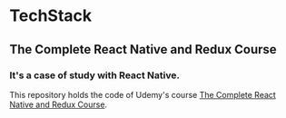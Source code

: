 # TechStack

## The Complete React Native and Redux Course

### It's a case of study with React Native.

This repository holds the code of Udemy's course [The Complete React Native and Redux Course](https://www.udemy.com/the-complete-react-native-and-redux-course/).
